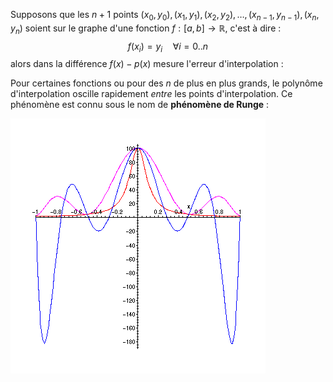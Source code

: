 Supposons que les $n+1$ points $(x_0,y_0),(x_1,y_1), (x_2,y_2), \dots, (x_{n-1},y_{n-1}),(x_n,y_n)$ soient sur le graphe d'une fonction $f : [a,b] \to \mathbb{R}$, c'est à dire : 
$$
f(x_i) = y_i \quad \forall{i} = 0..n
$$
alors dans la différence $f(x) -p(x)$ mesure l'erreur d'interpolation :

Pour certaines fonctions ou pour des $n$ de plus en plus grands, le polynôme d'interpolation oscille rapidement *entre* les points d'interpolation. Ce phénomène est connu sous le nom de **phénomène de Runge** :

![runge](/Illustrations/runge.gif)